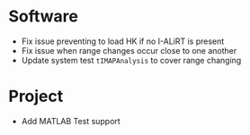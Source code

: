 # Software

- Fix issue preventing to load HK if no I-ALiRT is present
- Fix issue when range changes occur close to one another
- Update system test `tIMAPAnalysis` to cover range changing

# Project

- Add MATLAB Test support
